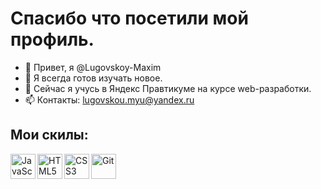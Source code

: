 # Спасибо что посетили мой профиль. 
- 👋 Привет, я @Lugovskoy-Maxim
- 👀 Я всегда готов изучать новое.
- 🌱 Сейчас я учусь в Яндекс Правтикуме на курсе web-разработки.
- 📫 Контакты: lugovskou.myu@yandex.ru 
## Мои скилы: 
<img align="left" alt="JavaScript" width="40px" src="https://cdn-icons-png.flaticon.com/512/5968/5968292.png"/>
<img align="left" alt="HTML5" width="40px" src="https://cdn-icons-png.flaticon.com/512/919/919827.png" />
<img align="left" alt="CSS3" width="40px" src="https://cdn-icons-png.flaticon.com/512/919/919826.png" />
<img align="left" alt="Git" width="40px" src="[https://cdn-icons.flaticon.com/png/512/1240/premium/1240970.png](https://cdn-icons.flaticon.com/png/512/4908/premium/4908200.png?token=exp=1655616317~hmac=e155865bd03369494b34bb6290d0c32d)" />

